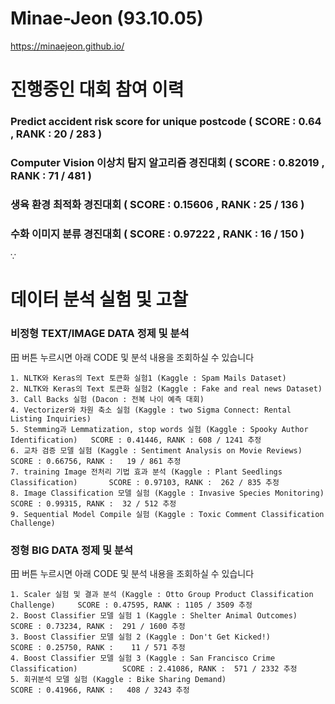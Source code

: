 # Minae-Jeon (93.10.05) #

https://minaejeon.github.io/

# 진행중인 대회 참여 이력
  
###   Predict accident risk score for unique postcode ( SCORE : 0.64 , RANK : 20 / 283 )
  
###   Computer Vision 이상치 탐지 알고리즘 경진대회 ( SCORE : 0.82019 , RANK : 71 / 481 )
  
###   생육 환경 최적화 경진대회 ( SCORE : 0.15606 , RANK : 25 / 136 )

###   수화 이미지 분류 경진대회 ( SCORE : 0.97222 , RANK : 16 / 150 )
∵

# 데이터 분석 실험 및 고찰 

###  비정형 TEXT/IMAGE DATA 정제 및 분석

  田 버튼 누르시면 아래 CODE 및 분석 내용을 조회하실 수 있습니다
  
    1. NLTK와 Keras의 Text 토큰화 실험1 (Kaggle : Spam Mails Dataset)
    2. NLTK와 Keras의 Text 토큰화 실험2 (Kaggle : Fake and real news Dataset)
    3. Call Backs 실험 (Dacon : 전복 나이 예측 대회)
    4. Vectorizer와 차원 축소 실험 (Kaggle : two Sigma Connect: Rental Listing Inquiries)
    5. Stemming과 Lemmatization, stop words 실험 (Kaggle : Spooky Author Identification)   SCORE : 0.41446, RANK : 608 / 1241 추정
    6. 교차 검증 모델 실험 (Kaggle : Sentiment Analysis on Movie Reviews)                   SCORE : 0.66756, RANK :   19 / 861 추정
    7. training Image 전처리 기법 효과 분석 (Kaggle : Plant Seedlings Classification)       SCORE : 0.97103, RANK :  262 / 835 추정
    8. Image Classification 모델 실험 (Kaggle : Invasive Species Monitoring)                SCORE : 0.99315, RANK :  32 / 512 추정
    9. Sequential Model Compile 실험 (Kaggle : Toxic Comment Classification Challenge)

  
###  정형 BIG DATA 정제 및 분석

  田 버튼 누르시면 아래 CODE 및 분석 내용을 조회하실 수 있습니다

    1. Scaler 실험 및 결과 분석 (Kaggle : Otto Group Product Classification Challenge)     SCORE : 0.47595, RANK : 1105 / 3509 추정
    2. Boost Classifier 모델 실험 1 (Kaggle : Shelter Animal Outcomes)                     SCORE : 0.73234, RANK :  291 / 1600 추정
    3. Boost Classifier 모델 실험 2 (Kaggle : Don't Get Kicked!)                           SCORE : 0.25750, RANK :    11 / 571 추정
    4. Boost Classifier 모델 실험 3 (Kaggle : San Francisco Crime Classification)          SCORE : 2.41086, RANK :  571 / 2332 추정
    5. 회귀분석 모델 실험 (Kaggle : Bike Sharing Demand)                                   SCORE : 0.41966, RANK :   408 / 3243 추정
